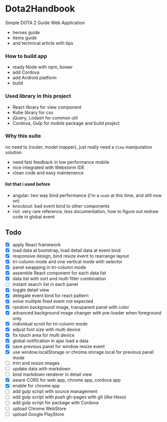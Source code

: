 Dota2Handbook
==========================

Simple DOTA 2 Guide Web Application

- heroes guide
- items guide
- and technical article with tips

### How to build app

- ready Node with npm, bower
- add Cordova
- add Android platform
- build

### Used library in this project

- React library for view component
- Kube library for css
- jQuery, Lodash for common util
- Cordova, Gulp for mobile package and build project

### Why this suite

no need to (router, model mapper), just really need a `View` manipulation solution

- need fast feedback in low performance mobile
- nice integrated with Webstorm IDE
- clean code and easy maintenance

#### list that i used before

- angular: two way bind performance (i'm a `noob` at this time, and still now on)
- knockout: bad event bind to other components
- riot: very rare reference, less documentation, how to figure out redraw code in global event


## Todo

- [x] apply React framework
- [x] load data at bootstrap, load detail data at event bind
- [x] responsive design, bind resize event to rearrange layout
- [x] tri-column mode and one vertical mode with selector
- [x] panel swapping in tri-column mode
- [x] assemble React component for each data list
- [x] data list with sort and multi filter combination
- [ ] instant search list in each panel
- [x] toggle detail view
- [x] delegate event bind for react pattern
- [x] solve multiple fired event not expected
- [x] random background image, transparent panel with color
- [x] advanced background image changer with pre-loader when foreground only
- [x] individual scroll for tri-column mode
- [x] adjust font size with multi device
- [x] fix touch area for multi device
- [x] global notification in ajax load a data
- [x] save previous panel for window resize event
- [x] use window.localStorage or chrome.storage.local for previous panel mode
- [ ] trim and resize images
- [ ] update data with markdown
- [ ] bind markdown renderer in detail view
- [x] aware CORS for web app, chrome app, cordova app
- [x] enable for chrome app
- [ ] add gulp script with source management
- [ ] add gulp script with push gh-pages with git (like Hexo)
- [ ] add gulp script for package with Cordova
- [ ] upload Chrome WebStore
- [ ] upload Google PlayStore
